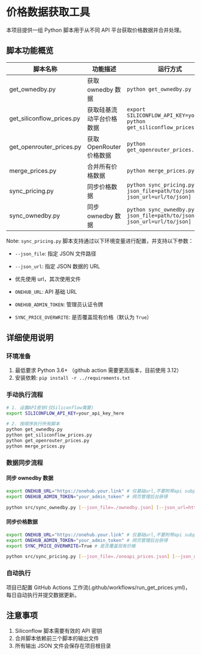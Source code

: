 # 价格数据获取工具

本项目提供一组 Python 脚本用于从不同 API 平台获取价格数据并合并处理。

## 脚本功能概览

| 脚本名称                  | 功能描述                 | 运行方式                                                                     | 输出文件                                               |
| ------------------------- | ------------------------ | ---------------------------------------------------------------------------- | ------------------------------------------------------ |
| get_ownedby.py            | 获取 ownedby 数据        | `python get_ownedby.py`                                                      | ownedby.json                                           |
| get_siliconflow_prices.py | 获取硅基流动平台价格数据 | `export SILICONFLOW_API_KEY=your_key`<br>`python get_siliconflow_prices.py`  | siliconflow_prices.json<br>~~siliconflow_models.json~~ |
| get_openrouter_prices.py  | 获取 OpenRouter 价格数据 | `python get_openrouter_prices.py`                                            | openrouter_prices.json                                 |
| merge_prices.py           | 合并所有价格数据         | `python merge_prices.py`                                                     | oneapi_prices.json<br>onehub_only_prices.json          |
| sync_pricing.py           | 同步价格数据             | `python sync_pricing.py [--json_file=path/to/json] [--json_url=url/to/json]` | 更新后的价格表文件                                     |
| sync_ownedby.py           | 同步 ownedby 数据        | `python sync_ownedby.py [--json_file=path/to/json] [--json_url=url/to/json]` | 更新后的 ownedby 表文件                                |

Note: `sync_pricing.py` 脚本支持通过以下环境变量进行配置，并支持以下参数：

- `--json_file`: 指定 JSON 文件路径
- `--json_url`: 指定 JSON 数据的 URL
- 优先使用 url，其次使用文件

- `ONEHUB_URL`: API 基础 URL
- `ONEHUB_ADMIN_TOKEN`: 管理员认证令牌
- `SYNC_PRICE_OVERWRITE`: 是否覆盖现有价格（默认为 `True`）

## 详细使用说明

### 环境准备

1. 最低要求 Python 3.6+ （github action 需要更高版本，目前使用 3.12）
2. 安装依赖: `pip install -r ../requirements.txt`

### 手动执行流程

```bash
# 1. 设置API密钥(仅Siliconflow需要)
export SILICONFLOW_API_KEY=your_api_key_here

# 2. 按顺序执行所有脚本
python get_ownedby.py
python get_siliconflow_prices.py
python get_openrouter_prices.py
python merge_prices.py
```

### 数据同步流程

#### 同步 ownedby 数据

```bash
export ONEHUB_URL="https://onehub.your.link" # 仅基础url,不要附带api subpath
export ONEHUB_ADMIN_TOKEN="your_admin_token" # 网页管理后台获得

python src/sync_ownedby.py [--json_file=./ownedby.json] [--json_url=https://cdn.jsdelivr.net/gh/Oaklight/onehub_prices@master/ownedby.json]
```

#### 同步价格数据

```bash
export ONEHUB_URL="https://onehub.your.link" # 仅基础url,不要附带api subpath
export ONEHUB_ADMIN_TOKEN="your_admin_token" # 网页管理后台获得
export SYNC_PRICE_OVERWRITE=True # 是否覆盖现有价格

python src/sync_pricing.py [--json_file=./oneapi_prices.json] [--json_url=https://cdn.jsdelivr.net/gh/Oaklight/onehub_prices@master/oneapi_prices.json]
```

### 自动执行

项目已配置 GitHub Actions 工作流(.github/workflows/run_get_prices.yml)，每日自动执行并提交数据更新。

## 注意事项

1. Siliconflow 脚本需要有效的 API 密钥
2. 合并脚本依赖前三个脚本的输出文件
3. 所有输出 JSON 文件会保存在项目根目录
